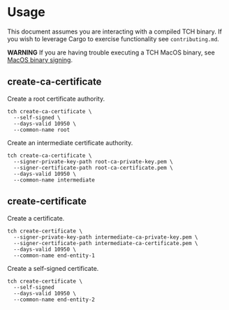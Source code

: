 # Usage

This document assumes you are interacting with a compiled TCH binary. If you wish to leverage
Cargo to exercise functionality see `contributing.md`.

**WARNING** If you are having trouble executing a TCH MacOS binary, see [MacOS binary signing](macos-binary-signing.md).

## create-ca-certificate

Create a root certificate authority.

```shell
tch create-ca-certificate \
  --self-signed \
  --days-valid 10950 \
  --common-name root
```

Create an intermediate certificate authority.

```shell
tch create-ca-certificate \
  --signer-private-key-path root-ca-private-key.pem \
  --signer-certificate-path root-ca-certificate.pem \
  --days-valid 10950 \
  --common-name intermediate
```

## create-certificate

Create a certificate.

```shell
tch create-certificate \
  --signer-private-key-path intermediate-ca-private-key.pem \
  --signer-certificate-path intermediate-ca-certificate.pem \
  --days-valid 10950 \
  --common-name end-entity-1
```

Create a self-signed certificate.

```shell
tch create-certificate \
  --self-signed
  --days-valid 10950 \
  --common-name end-entity-2
```
